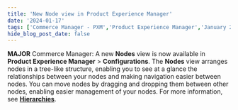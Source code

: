 ```yaml
---
title: 'New Node view in Product Experience Manager'
date: '2024-01-17'
tags: ['Commerce Manager - PXM','Product Experience Manager','January 2024']
hide_blog_post_date: false
---
```


**MAJOR** Commerce Manager: A new **Nodes** view is now available in **Product Experience Manager** > **Configurations**. The **Nodes** view arranges nodes in a tree-like structure, enabling you to see at a glance the relationships between your nodes and making navigation easier between nodes. You can move nodes by dragging and dropping them between other nodes, enabling easier management of your nodes. For more information, see **[Hierarchies](https://elasticpath.dev/docs/pxm/hierarchies/hierarchy/overview)**.
